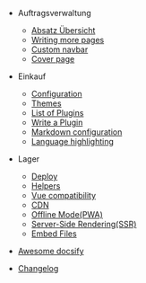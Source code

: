 - Auftragsverwaltung

  - [Absatz Übersicht](Auftragsverwaltung/Auftragsverwaltung.md)
  - [Writing more pages](more-pages.md)
  - [Custom navbar](custom-navbar.md)
  - [Cover page](cover.md)

- Einkauf

  - [Configuration](configuration.md)
  - [Themes](themes.md)
  - [List of Plugins](plugins.md)
  - [Write a Plugin](write-a-plugin.md)
  - [Markdown configuration](markdown.md)
  - [Language highlighting](language-highlight.md)

- Lager

  - [Deploy](deploy.md)
  - [Helpers](helpers.md)
  - [Vue compatibility](vue.md)
  - [CDN](cdn.md)
  - [Offline Mode(PWA)](pwa.md)
  - [Server-Side Rendering(SSR)](ssr.md)
  - [Embed Files](embed-files.md)

- [Awesome docsify](awesome.md)
- [Changelog](changelog.md)